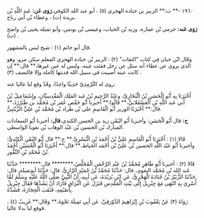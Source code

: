 ١٩٦٠ -** ت:** الزبير بن جنادة الهجري (٥) ، أبو عبد الله الكوفي.**رَوَى عَن:** عَبد اللَّهِ بْن بريدة (ت) ، وعطاء بْن أَبي رباح.

**رَوَى عَنه:** حرمي بْن عمارة، وزيد بْن الحباب، وعيسى بْن يونس، وأبو تميلة يحيى بْن واضح (ت) .

قال أبو حاتم (١) : شيخ ليس بالمشهور.

وَقَال ابْن حبان فِي كتاب "الثقات" (٢) : الزبير بْن جنادة الهجري المعلم سكن مرو، وهو الذي يروي عن عطاء أنه سئل عن رجل فقئت عينه، وليس له عين غيرها،** قال:** إن كانت عينه أصيبت في سبيل الله فديتها كاملة وإلا فالنصف (٣) .

روى له التِّرْمِذِيّ حَدِيثًا واحِدًا، وقَدْ وقع لنا عاليا عنه.

أَخْبَرَنَا بِهِ أَبُو الْحَسَنِ بْنُ الْبُخَارِيِّ، وعَبْدُ الرَّحِيمِ بْنُ عَبد المَلِك الْمَقْدِسِيَّانِ، وإِسْمَاعِيلُ بْنُ أَبي عَبد اللَّهِ بْنِ الْعَسْقَلانِيُّ،** قَالُوا:** أخبرنا أَبُو حَفْص عُمَر بْن مُحَمَّد بن طَبَرْزَذَ،** قال:** أَخْبَرَنَا الوزير أَبُو الْقَاسِمِ علي بْن طراد بْن مُحَمَّد بْنِ عَلِيٍّ الزَّيْنَبِيُّ.

**ح:** قال أَبُو الْحَسَنِ: وأخبرنا أَبُو اليُمْنِ زيد بن الحسن الكندي،**قال:** أخبرنا أَبُو السعادات المبارك بْن الحسين بْن عَبْد الوهاب بْن نغوبا الواسطي.

قَالا (١) : أَخْبَرَنَا أَبُو الْقَاسِمِ عَلِيُّ بْنُ أَحْمَدَ بْنِ الْبُسْرِيِّ.** ح:** قال أَبُو اليُمْنِ الْكِنْدِيُّ: وأخبرنا أَبُو عَبْد اللَّهِ الحسين بْن عَلِيّ بْن أَحْمَد الخياط،** قال:** أَخْبَرَنَا أَبُو الْحُسَيْنِ أَحْمَدُ بْنُ مُحَمَّدِ بْنِ النَّقُّورِ.

قَالا (٢) : أخبرنا أَبُو طَاهِرٍ مُحَمَّدُ بْنُ عَبْدِ الرَّحْمَنِ الْمُخَلِّصُ،******** قال:******** حَدَّثَنَا عَبد الله بْن مُحَمَّد البغوي، قال: حَدَّثَنَا مُحَمَّدُ بْنُ حُمَيْدٍ الرَّازِيُّ، قال: حَدَّثَنَا أبوتميلة، قال: حَدَّثَنَا الزُّبَيْرُ بْنُ جُنَادَةَ الْهَجْرِيُّ، عَنِ ابْنِ بُرَيْدَةَ، عَن أَبِيهِ، أَنَّ النَّبِيَّ صَلَّى اللَّهُ عَلَيْهِ وسَلَّمَ لَمَّا أُسْرِيَ بِهِ انْتَهَى مَعَ جِبْرِيلَ إِلَى بَيْتِ الْمَقْدِسِ فَنَزَلَ عَنِ الْبُرَاقِ فَأَرَادَ أَنْ يَشُدَّهَا فَقَالَ جِبْرِيلُ بِأُصْبُعِهِ، فَثَقَبَ الْحِجَارَةَ، فَشَدَّهُ.

رَوَاهُ (٣) عَنْ يَعْقُوبَ بْنِ إِبْرَاهِيمَ الدَّوْرَقِيِّ، عَن أَبِي تَمِيلَةَ نَحْوَهُ،** وَقَال:** غَرِيبٌ (٤) ، فوقع لنا بدلا عاليا.